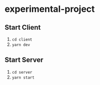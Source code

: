 # experimental-project

## Start Client

1. `cd client`
2. `yarn dev`

## Start Server

1. `cd server`
2. `yarn start`
